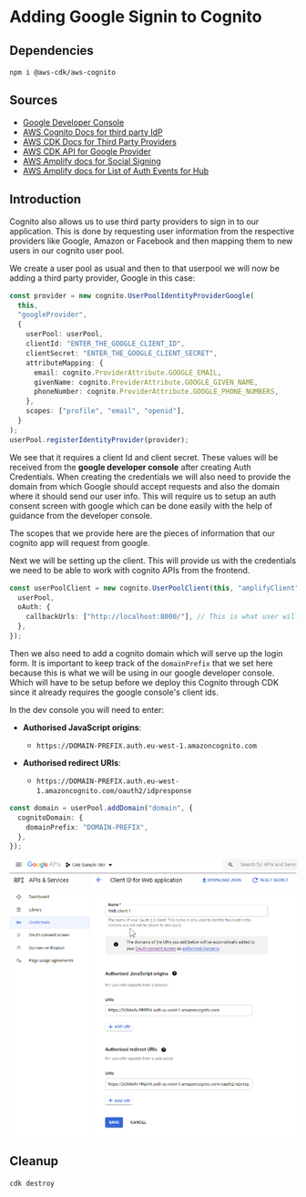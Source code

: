 # Adding Google Signin to Cognito

## Dependencies

```
npm i @aws-cdk/aws-cognito
```

## Sources

- [Google Developer Console](https://console.developers.google.com/)
- [AWS Cognito Docs for third party IdP](https://docs.aws.amazon.com/cognito/latest/developerguide/cognito-user-pools-social-idp.html)
- [AWS CDK Docs for Third Party Providers](https://docs.aws.amazon.com/cdk/api/latest/docs/aws-cognito-readme.html#identity-providers)
- [AWS CDK API for Google Provider](https://docs.aws.amazon.com/cdk/api/latest/docs/@aws-cdk_aws-cognito.UserPoolIdentityProviderGoogle.html)
- [AWS Amplify docs for Social Signing](https://docs.amplify.aws/lib/auth/social/q/platform/js)
- [AWS Amplify docs for List of Auth Events for Hub](https://docs.amplify.aws/lib/auth/auth-events/q/platform/js)

## Introduction

Cognito also allows us to use third party providers to sign in to our application. This is done by requesting user information from the respective providers like Google, Amazon or Facebook and then mapping them to new users in our cognito user pool.

We create a user pool as usual and then to that userpool we will now be adding a third party provider, Google in this case:

```typescript
const provider = new cognito.UserPoolIdentityProviderGoogle(
  this,
  "googleProvider",
  {
    userPool: userPool,
    clientId: "ENTER_THE_GOOGLE_CLIENT_ID",
    clientSecret: "ENTER_THE_GOOGLE_CLIENT_SECRET",
    attributeMapping: {
      email: cognito.ProviderAttribute.GOOGLE_EMAIL,
      givenName: cognito.ProviderAttribute.GOOGLE_GIVEN_NAME,
      phoneNumber: cognito.ProviderAttribute.GOOGLE_PHONE_NUMBERS,
    },
    scopes: ["profile", "email", "openid"],
  }
);
userPool.registerIdentityProvider(provider);
```

We see that it requires a client Id and client secret. These values will be received from the **google developer console** after creating Auth Credentials. When creating the credentials we will also need to provide the domain from which Google should accept requests and also the domain where it should send our user info. This will require us to setup an auth consent screen with google which can be done easily with the help of guidance from the developer console.

The scopes that we provide here are the pieces of information that our cognito app will request from google.

Next we will be setting up the client. This will provide us with the credentials we need to be able to work with cognito APIs from the frontend.

```typescript
const userPoolClient = new cognito.UserPoolClient(this, "amplifyClient", {
  userPool,
  oAuth: {
    callbackUrls: ["http://localhost:8000/"], // This is what user will be redirected to with the code upon signin.
  },
});
```

Then we also need to add a cognito domain which will serve up the login form. It is important to keep track of the `domainPrefix` that we set here because this is what we will be using in our google developer console. Which will have to be setup before we deploy this Cognito through CDK since it already requires the google console's client ids.

In the dev console you will need to enter:

- **Authorised JavaScript origins**:

  - `https://DOMAIN-PREFIX.auth.eu-west-1.amazoncognito.com`

- **Authorised redirect URIs**:
  - `https://DOMAIN-PREFIX.auth.eu-west-1.amazoncognito.com/oauth2/idpresponse`

```typescript
const domain = userPool.addDomain("domain", {
  cognitoDomain: {
    domainPrefix: "DOMAIN-PREFIX",
  },
});
```

![google-dev-console](images/google-dev-console-1.png)

## Cleanup

```
cdk destroy
```
